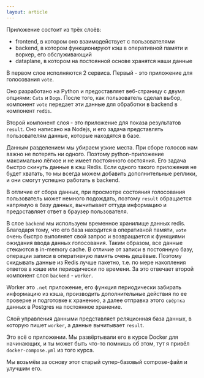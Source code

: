```yaml
---
layout: article
---
```


Приложение состоит из трёх слоёв:
-   frontend, в котором оно взаимодействует с пользователями
-   backend, в котором функционируют кэш в оперативной памяти и воркер, его обслуживающий
-   dataplane, в котором на постоянной основе хранятся наши данные

В первом слое исполняются 2 сервиса. Первый - это приложение для голосования `vote`. 

Оно разработано на Python и предоставляет веб-страницу с двумя опциями: `Cats` и `Dogs`. После того, как пользователь сделал выбор, компонент `vote` передает эти данные для обработки в backend в компонент `redis`.

Второй компонент слоя - это приложение для показа результатов `result`. Оно написано на Nodejs, и его задача представлять пользователям данные, которые находятся в базе.

Данным разделением мы убираем узкие места. При сборе голосов нам важно не потерять ни одного. Поэтому python-приложение максимально лёгкое и не имеет постоянного состояния. Его задача быстро скинуть данные в кэш Redis. Если одного такого приложения не будет хватать, то мы всегда можем добавить дополнительные реплики, и они смогут успешно работать в backend. 

В отличие от сбора данных, при просмотре состояния голосования пользователь может немного подождать, поэтому `result` обращается напрямую в базу данных, вычитывает оттуда информацию и предоставляет ответ в браузер пользователя.

В слое `backend` мы используем временное хранилище данных redis. Благодаря тому, что его база находится в оперативной памяти, `vote` очень быстро выполняет свой запрос и возвращается к функциями ожидания ввода данных голосования. Таким образом, все данные стекаются в in-memory cache. В отличие от записи в постоянную базу, операции записи в оперативную память очень дешёвые. Поэтому скидывать данные из Redis лучше пакетно, т.е. по мере накопления ответов в кэше или периодически по времени. За это отвечает второй компонент слоя `backend` - `worker`. 

Worker это `.net` приложение, его функция периодически забирать информацию из кэша, производить дополнительные действия по ее проверке и подготовке к хранению, а далее отправка этого `свёртка` данных в Postgres на постоянное хранение.

Слой управления данными представляет реляционная база данных, в которую пишет `worker`, а данные вычитывает `result`.

Это всё о приложении. Мы развёртывали его в курсе Docker для начинающих, и ты может быть что-то помнишь об этом, тут я привёл `docker-compose.yml` из того курса.

Мы возьмём за основу этот старый супер-базовый compose-файл и улучшим его.
